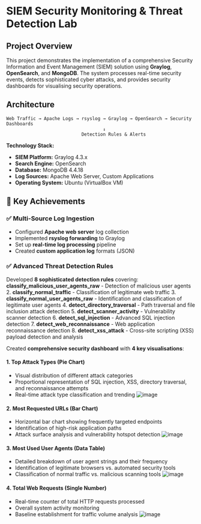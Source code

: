 # SIEM Security Monitoring & Threat Detection Lab

## Project Overview

This project demonstrates the implementation of a comprehensive Security Information and Event Management (SIEM) solution using **Graylog**, **OpenSearch**, and **MongoDB**. The system processes real-time security events, detects sophisticated cyber attacks, and provides security dashboards for visualising security operations.

##  Architecture

```
Web Traffic → Apache Logs → rsyslog → Graylog → OpenSearch → Security Dashboards
                                    ↓
                            Detection Rules & Alerts
```

**Technology Stack:**
- **SIEM Platform:** Graylog 4.3.x
- **Search Engine:** OpenSearch
- **Database:** MongoDB 4.4.18
- **Log Sources:** Apache Web Server, Custom Applications
- **Operating System:** Ubuntu (VirtualBox VM)

## 🎯 Key Achievements

### ✅ Multi-Source Log Ingestion
- Configured **Apache web server** log collection
- Implemented **rsyslog forwarding** to Graylog
- Set up **real-time log processing** pipeline
- Created **custom application log** formats (JSON)

### ✅ Advanced Threat Detection Rules
Developed **8 sophisticated detection rules** covering:
**classify_malicious_user_agents_raw** - Detection of malicious user agents
2. **classify_normal_traffic** - Classification of legitimate web traffic
3. **classify_normal_user_agents_raw** - Identification and classification of legitimate user agents
4. **detect_directory_traversal** - Path traversal and file inclusion attack detection
5. **detect_scanner_activity** - Vulnerability scanner detection
6. **detect_sql_injection** - Advanced SQL injection  detection
7. **detect_web_reconnaissance** - Web application reconnaissance detection
8. **detect_xss_attack** - Cross-site scripting (XSS) payload detection and analysis

Created **comprehensive security dashboard** with **4 key visualisations**:

#### 1. Top Attack Types (Pie Chart)
- Visual distribution of different attack categories
- Proportional representation of SQL injection, XSS, directory traversal, and reconnaissance attempts
- Real-time attack type classification and trending
![image](https://github.com/user-attachments/assets/cdf41e19-96be-4924-85e1-ae786200e150)

#### 2. Most Requested URLs (Bar Chart)
- Horizontal bar chart showing frequently targeted endpoints
- Identification of high-risk application paths
- Attack surface analysis and vulnerability hotspot detection
![image](https://github.com/user-attachments/assets/7fa6f329-9b30-49e8-b00a-79519ff89ad0)

#### 3. Most Used User Agents (Data Table)
- Detailed breakdown of user agent strings and their frequency
- Identification of legitimate browsers vs. automated security tools
- Classification of normal traffic vs. malicious scanning tools
  ![image](https://github.com/user-attachments/assets/d5d081a3-8b93-4e4d-9f13-14a75b14a5f6)
  
#### 4. Total Web Requests (Single Number)
- Real-time counter of total HTTP requests processed
- Overall system activity monitoring
- Baseline establishment for traffic volume analysis
  ![image](https://github.com/user-attachments/assets/2b8329a5-d690-4383-ba44-bdd308324207)


